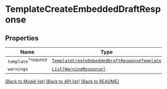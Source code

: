 # TemplateCreateEmbeddedDraftResponse



## Properties
Name | Type | Description | Notes
------------ | ------------- | ------------- | -------------
| `template`<sup>*_required_</sup> | [```TemplateCreateEmbeddedDraftResponseTemplate```](TemplateCreateEmbeddedDraftResponseTemplate.md) |    |  |
| `warnings` | [```List[WarningResponse]```](WarningResponse.md) |  _t__WarningResponse::LIST_DESCRIPTION  |  |

[[Back to Model list]](../README.md#documentation-for-models) [[Back to API list]](../README.md#documentation-for-api-endpoints) [[Back to README]](../README.md)



